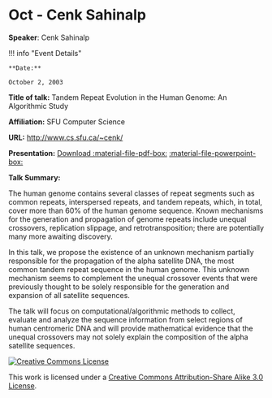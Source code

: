 # Oct - Cenk Sahinalp

**Speaker**: Cenk Sahinalp

!!! info "Event Details"
    
    
    **Date:**
    
    October 2, 2003

**Title of talk:** Tandem Repeat Evolution in the Human Genome: An Algorithmic Study

**Affiliation:** SFU Computer Science

**URL:** <http://www.cs.sfu.ca/~cenk/>

**Presentation:** [Download :material-file-pdf-box:](https://drive.google.com/file/d/1hwO0XTbCQXQD-nte57Rh-WtbMpCZ--Ds/view?usp=sharing) [:material-file-powerpoint-box:](https://drive.google.com/file/d/1SSV0Op5GdA_uuAkLVbbC1rfr6DSARoKg/view?usp=sharing)

**Talk Summary:**

The human genome contains several classes of repeat segments such as common repeats, interspersed repeats, and tandem repeats, which, in total, cover more than 60% of the human genome sequence. Known mechanisms for the generation and propagation of genome repeats include unequal crossovers, replication slippage, and retrotransposition; there are potentially many more awaiting discovery.

In this talk, we propose the existence of an unknown mechanism partially responsible for the propagation of the alpha satellite DNA, the most common tandem repeat sequence in the human genome. This unknown mechanism seems to complement the unequal crossover events that were previously thought to be solely responsible for the generation and expansion of all satellite sequences.

The talk will focus on computational/algorithmic methods to collect, evaluate and analyze the sequence information from select regions of human centromeric DNA and will provide mathematical evidence that the unequal crossovers may not solely explain the composition of the alpha satellite sequences.

[![Creative Commons License](http://i.creativecommons.org/l/by-sa/3.0/80x15.png)](http://creativecommons.org/licenses/by-sa/3.0/)

This work is licensed under a [Creative Commons Attribution-Share Alike 3.0 License](http://creativecommons.org/licenses/by-sa/3.0/).

